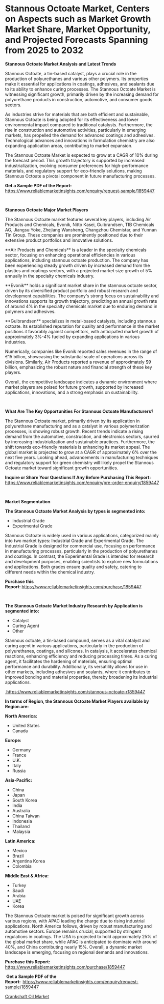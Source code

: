 <p><h1>Stannous Octoate Market, Centers on Aspects such as Market Growth Market Share, Market Opportunity, and Projected Forecasts Spanning from 2025 to 2032</h1></p><p><strong>Stannous Octoate Market Analysis and Latest Trends</strong></p>
<p><p>Stannous Octoate, a tin-based catalyst, plays a crucial role in the production of polyurethanes and various other polymers. Its properties make it essential for applications in coatings, adhesives, and sealants due to its ability to enhance curing processes. The Stannous Octoate Market is witnessing significant growth, primarily driven by the increasing demand for polyurethane products in construction, automotive, and consumer goods sectors.</p><p>As industries strive for materials that are both efficient and sustainable, Stannous Octoate is being adopted for its effectiveness and lower environmental impact compared to traditional catalysts. Furthermore, the rise in construction and automotive activities, particularly in emerging markets, has propelled the demand for advanced coatings and adhesives. Technological advances and innovations in formulation chemistry are also expanding application areas, contributing to market expansion.</p><p>The Stannous Octoate Market is expected to grow at a CAGR of 10% during the forecast period. This growth trajectory is supported by increased industrialization, evolving consumer preferences for high-performance materials, and regulatory support for eco-friendly solutions, making Stannous Octoate a pivotal component in future manufacturing processes.</p></p>
<p><strong>Get a Sample PDF of the Report:&nbsp;</strong> <a href="https://www.reliablemarketinsights.com/enquiry/request-sample/1859447?utm_campaign=1937&utm_medium=2&utm_source=Github&utm_content=ia&utm_term=31032025&utm_id=stannous-octoate">https://www.reliablemarketinsights.com/enquiry/request-sample/1859447</a></p>
<p>&nbsp;</p>
<p><strong>Stannous Octoate Major Market Players</strong></p>
<p><p>The Stannous Octoate market features several key players, including Air Products and Chemicals, Evonik, Nitto Kasei, Gulbrandsen, TIB Chemicals AG, Jiangsu Yoke, Zhejiang Wansheng, Changzhou Chemistar, and Yunnan Tin Group. These companies are prominently positioned due to their extensive product portfolios and innovative solutions.</p><p>**Air Products and Chemicals** is a leader in the specialty chemicals sector, focusing on enhancing operational efficiencies in various applications, including stannous octoate production. The company has been experiencing steady growth driven by increased demand from the plastics and coatings sectors, with a projected market size growth of 5% annually in the specialty chemicals industry.</p><p>**Evonik** holds a significant market share in the stannous octoate sector, driven by its diversified product portfolio and robust research and development capabilities. The company's strong focus on sustainability and innovations supports its growth trajectory, predicting an annual growth rate of around 4% in the specialty chemicals market due to enduring demand in polymers and adhesives.</p><p>**Gulbrandsen** specializes in metal-based catalysts, including stannous octoate. Its established reputation for quality and performance in the market positions it favorably against competitors, with anticipated market growth of approximately 3%-4% fueled by expanding applications in various industries. </p><p>Numerically, companies like Evonik reported sales revenues in the range of €15 billion, showcasing the substantial scale of operations across its divisions. Similarly, Air Products reported a revenue of approximately $9 billion, emphasizing the robust nature and financial strength of these key players.</p><p>Overall, the competitive landscape indicates a dynamic environment where market players are poised for future growth, supported by increased applications, innovations, and a strong emphasis on sustainability.</p></p>
<p>&nbsp;</p>
<p><strong>What Are The Key Opportunities For Stannous Octoate Manufacturers?</strong></p>
<p><p>The Stannous Octoate market, primarily driven by its application in polyurethane manufacturing and as a catalyst in various polymerization processes, is showing robust growth. Recent trends indicate a rising demand from the automotive, construction, and electronics sectors, spurred by increasing industrialization and sustainable practices. Furthermore, the shift towards eco-friendly materials is enhancing its market appeal. The global market is projected to grow at a CAGR of approximately 6% over the next five years. Looking ahead, advancements in manufacturing techniques and regulatory support for green chemistry will likely propel the Stannous Octoate market toward significant growth opportunities.</p></p>
<p><strong>Inquire or Share Your Questions If Any Before Purchasing This Report:</strong> <a href="https://www.reliablemarketinsights.com/enquiry/pre-order-enquiry/1859447?utm_campaign=1937&utm_medium=2&utm_source=Github&utm_content=ia&utm_term=31032025&utm_id=stannous-octoate">https://www.reliablemarketinsights.com/enquiry/pre-order-enquiry/1859447</a></p>
<p>&nbsp;</p>
<p><strong>Market Segmentation</strong></p>
<p><strong>The Stannous Octoate Market Analysis by types is segmented into:</strong></p>
<p><ul><li>Industrial Grade</li><li>Experimental Grade</li></ul></p>
<p><p>Stannous Octoate is widely used in various applications, categorized mainly into two market types: Industrial Grade and Experimental Grade. The Industrial Grade is designed for commercial use, focusing on performance in manufacturing processes, particularly in the production of polyurethanes and coatings. In contrast, the Experimental Grade is intended for research and development purposes, enabling scientists to explore new formulations and applications. Both grades ensure quality and safety, catering to different needs within the chemical industry.</p></p>
<p><strong>Purchase this Report:&nbsp;</strong><a href="https://www.reliablemarketinsights.com/purchase/1859447?utm_campaign=1937&utm_medium=2&utm_source=Github&utm_content=ia&utm_term=31032025&utm_id=stannous-octoate">https://www.reliablemarketinsights.com/purchase/1859447</a></p>
<p>&nbsp;</p>
<p><strong>The Stannous Octoate Market Industry Research by Application is segmented into:</strong></p>
<p><ul><li>Catalyst</li><li>Curing Agent</li><li>Other</li></ul></p>
<p><p>Stannous octoate, a tin-based compound, serves as a vital catalyst and curing agent in various applications, particularly in the production of polyurethanes, coatings, and silicones. In catalysis, it accelerates chemical reactions, enhancing efficiency and reducing processing times. As a curing agent, it facilitates the hardening of materials, ensuring optimal performance and durability. Additionally, its versatility allows for use in other markets, including adhesives and sealants, where it contributes to improved bonding and material properties, thereby broadening its industrial applications.</p></p>
<p><a href="https://www.reliablemarketinsights.com/stannous-octoate-r1859447?utm_campaign=1937&utm_medium=2&utm_source=Github&utm_content=ia&utm_term=31032025&utm_id=stannous-octoate">&nbsp;https://www.reliablemarketinsights.com/stannous-octoate-r1859447</a></p>
<p><strong>In terms of Region, the Stannous Octoate Market Players available by Region are:</strong></p>
<p>
    <p> <strong> North America: </strong>
        <ul>
            <li>United States</li>
            <li>Canada</li>
        </ul>
        </p> 
    <p> <strong> Europe: </strong>
        <ul>
            <li>Germany</li>
            <li>France</li>
            <li>U.K.</li>
            <li>Italy</li>
            <li>Russia</li>
        </ul>
        </p> 
    <p> <strong> Asia-Pacific: </strong>
        <ul>
            <li>China</li>
            <li>Japan</li>
            <li>South Korea</li>
            <li>India</li>
            <li>Australia</li>
            <li>China Taiwan</li>
            <li>Indonesia</li>
            <li>Thailand</li>
            <li>Malaysia</li>
        </ul>
        </p> 
    <p> <strong> Latin America: </strong>
        <ul>
            <li>Mexico</li>
            <li>Brazil</li>
            <li>Argentina Korea</li>
            <li>Colombia</li>
        </ul>
        </p> 
    <p> <strong> Middle East & Africa: </strong>
        <ul>
            <li>Turkey</li>
            <li>Saudi</li>
            <li>Arabia</li>
            <li>UAE</li>
            <li>Korea</li>
        </ul>
    </p>
    </p>
<p><p>The Stannous Octoate market is poised for significant growth across various regions, with APAC leading the charge due to rising industrial applications. North America follows, driven by robust manufacturing and automotive sectors. Europe remains crucial, supported by stringent regulations in coatings. The USA is projected to hold approximately 25% of the global market share, while APAC is anticipated to dominate with around 40%, and China contributing nearly 15%. Overall, a dynamic market landscape is emerging, focusing on regional demands and innovations.</p></p>
<p><strong>Purchase this Report: </strong><a href="https://www.reliablemarketinsights.com/purchase/1859447?utm_campaign=1937&utm_medium=2&utm_source=Github&utm_content=ia&utm_term=31032025&utm_id=stannous-octoate">https://www.reliablemarketinsights.com/purchase/1859447</a></p>
<p>&nbsp;<strong>Get a Sample PDF of the Report:&nbsp;&nbsp;</strong><a href="https://www.reliablemarketinsights.com/enquiry/request-sample/1859447?utm_campaign=1937&utm_medium=2&utm_source=Github&utm_content=ia&utm_term=31032025&utm_id=stannous-octoate">https://www.reliablemarketinsights.com/enquiry/request-sample/1859447</a></p>
<p><strong></strong></p>
<p><p><a href="https://github.com/bmorecock/Market-Research-Report-List-6/blob/main/crankshaft-oil-market.md?utm_campaign=1937&utm_medium=2&utm_source=Github&utm_content=ia&utm_term=31032025&utm_id=stannous-octoate">Crankshaft Oil Market</a></p></p>